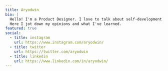 ```yaml
---
title: Aryodwin
bio: |
  Hello! I'm a Product Designer. I love to talk about self-development.
  Here I jot down my opinions and what I've learned.
featured: true
social:
  - title: instagram
    url: https://www.instagram.com/aryodwin/
  - title: twitter
    url: https://twitter.com/aryodwin
  - title: linkedin
    url: https://www.linkedin.com/in/aryodwin/
---
```

